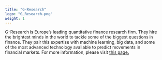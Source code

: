 ```yaml
---
title: "G-Research"
logo: "G_Research.png"
weight: 1
---
```


G-Research is Europe’s leading quantitative finance research firm. They hire the brightest minds in the world to tackle some of the biggest questions in finance. They pair this expertise with machine learning, big data, and some of the most advanced technology available to predict movements in financial markets.
For more information, please visit <a href="https://nsaweb.nl/carriere/g-research/">this page.</a>
<br>
